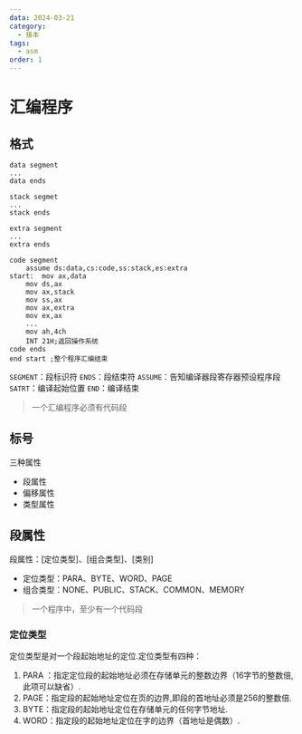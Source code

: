 ```yaml
---
data: 2024-03-21
category:
  - 接本
tags:
  - asm
order: 1
---
```

# 汇编程序

## 格式

```assembly
data segment
...
data ends

stack segmet
...
stack ends

extra segment
...
extra ends

code segment
	assume ds:data,cs:code,ss:stack,es:extra
start:	mov ax,data
	mov ds,ax
	mov ax,stack
	mov ss,ax
	mov ax,extra
	mov ex,ax
	...
	mov ah,4ch
	INT 21H;返回操作系统
code ends
end start ;整个程序汇编结束
```

`SEGMENT`：段标识符
`ENDS`：段结束符
`ASSUME`：告知编译器段寄存器预设程序段
`SATRT`：编译起始位置
`END`：编译结束

>一个汇编程序必须有代码段


## 标号

三种属性

- 段属性
- 偏移属性
- 类型属性

## 段属性

段属性：[定位类型]、[组合类型]、[类别]

* 定位类型：PARA、BYTE、WORD、PAGE
* 组合类型：NONE、PUBLIC、STACK、COMMON、MEMORY

> 一个程序中，至少有一个代码段

### 定位类型

定位类型是对一个段起始地址的定位.定位类型有四种：  
1. PARA ：指定定位段的起始地址必须在存储单元的整数边界（16字节的整数倍,此项可以缺省）.  
2. PAGE：指定段的起始地址定位在页的边界,即段的首地址必须是256的整数倍.  
3. BYTE：指定段的起始地址定位在存储单元的任何字节地址.  
4. WORD：指定段的起始地址定位在字的边界（首地址是偶数）.